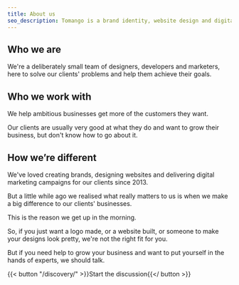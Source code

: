 ```yaml
---
title: About us
seo_description: Tomango is a brand identity, website design and digital marketing company in Sussex delivering sustained results.
---
```


## Who we are
We're a deliberately small team of designers, developers and marketers, here to solve our clients' problems and help them achieve their goals.

## Who we work with
We help ambitious businesses get more of the customers they want.

Our clients are usually very good at what they do and want to grow their business, but don't know how to go about it.

## How we’re different

We've loved creating brands, designing websites and delivering digital marketing campaigns for our clients since 2013.

But a little while ago we realised what really matters to us is when we make a big difference to our clients' businesses. 

This is the reason we get up in the morning.

So, if you just want a logo made, or a website built, or someone to make your designs look pretty, we're not the right fit for you.

But if you need help to grow your business and want to put yourself in the hands of experts, we should talk.

{{< button "/discovery/" >}}Start the discussion{{</ button >}}
